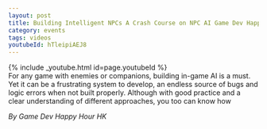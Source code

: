 ```yaml
---
layout: post
title: Building Intelligent NPCs A Crash Course on NPC AI Game Dev Happy Hour July 2024 Monthly
category: events
tags: videos
youtubeId: hTleipiAEJ8
---
```


{% include _youtube.html id=page.youtubeId %}
<br />
For any game with enemies or companions, building in-game AI is a must. Yet it can be a frustrating system to develop, an endless source of bugs and logic errors when not built properly. Although with good practice and a clear understanding of different approaches, you too can know how

_By Game Dev Happy Hour HK_